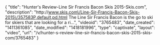 {
    "title": "Hunter's Review-Line Sir Francis Bacon Skis 2015-Skis.com",
    "description": "http:\/\/www.skis.com\/Line-Sir-Francis-Bacon-Skis-2015\/357583P,default,pd.html The Line Sir Francis Bacon is the go to ski for skiers that are looking for a ri...",
    "videoid": "3765483",
    "date_created": "1411361085",
    "date_modified": "1418181996",
    "type": "captivate",
    "layout": "video",
    "url": "\/v\/hunter-s-review-line-sir-francis-bacon-skis-2015-skis-com\/3765483"
}